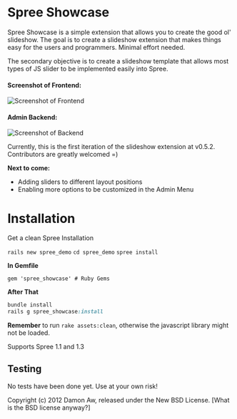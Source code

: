 Spree Showcase
===========

Spree Showcase is a simple extension that allows you to create the good ol' slideshow. The goal is to create a slideshow extension that makes things easy for the users and programmers. Minimal effort needed.

The secondary objective is to create a slideshow template that allows most types of JS slider to be implemented easily into Spree.

#### Screenshot of Frontend:
![Screenshot of Frontend](https://github.com/downloads/daemonsy/spree_showcase/in%20action.png)

#### Admin Backend:
![Screenshot of Backend](https://github.com/downloads/daemonsy/spree_showcase/Screen%20Shot%202012-05-09%20at%202.07.00%20AM.png)

Currently, this is the first iteration of the slideshow extension at v0.5.2. Contributors are greatly welcomed =)

**Next to come:**
- Adding sliders to different layout positions
- Enabling more options to be customized in the Admin Menu

Installation
=======
Get a clean Spree Installation

```rails new spree_demo```
```cd spree_demo```
```spree install```

**In Gemfile**

```gem 'spree_showcase' # Ruby Gems```

**After That**

```ruby
bundle install
rails g spree_showcase:install
```

**Remember** to run ```rake assets:clean```, otherwise the javascript library might not be loaded.

Supports Spree 1.1 and 1.3

Testing
-------
No tests have been done yet. Use at your own risk!


Copyright (c) 2012 Damon Aw, released under the New BSD License.
[What is the BSD license anyway?]
